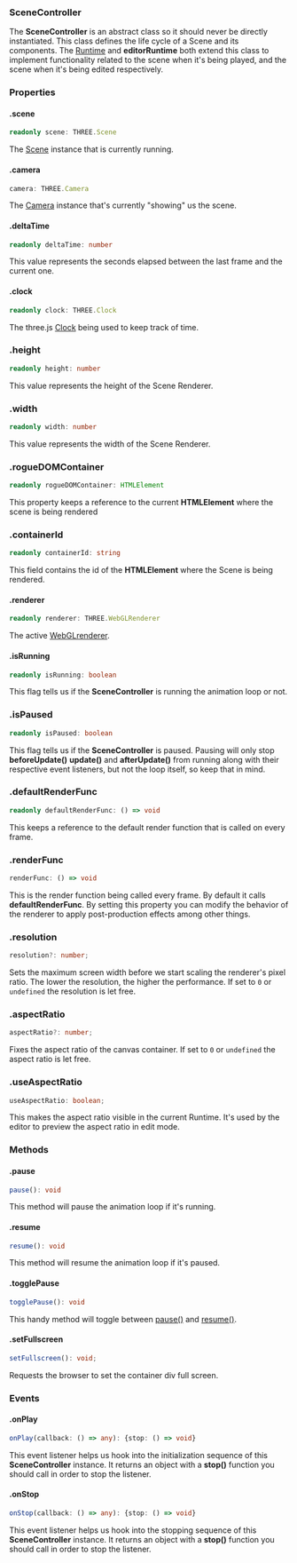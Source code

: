 ### SceneController

The **SceneController** is an abstract class so it should never be directly instantiated. This class defines the life cycle of a Scene and its components. The [Runtime](/EngineAPI/Runtime) and **editorRuntime** both extend this class to implement functionality related to the scene when it's being played, and the scene when it's being edited respectively.

### Properties

#### .scene

```typescript
readonly scene: THREE.Scene
```

The [Scene](https://threejs.org/docs/#api/en/scenes/Scene) instance that is currently running.

#### .camera

```typescript
camera: THREE.Camera
```

The [Camera](https://threejs.org/docs/#api/en/cameras/Camera) instance that's currently "showing" us the scene.

#### .deltaTime

```typescript
readonly deltaTime: number
```

This value represents the seconds elapsed between the last frame and the current one.

#### .clock

```typescript
readonly clock: THREE.Clock
```

The three.js [Clock](https://threejs.org/docs/#api/en/core/Clock) being used to keep track of time.

### .height

```typescript
readonly height: number
```

This value represents the height of the Scene Renderer.

### .width

```typescript
readonly width: number
```

This value represents the width of the Scene Renderer.

### .rogueDOMContainer

```typescript
readonly rogueDOMContainer: HTMLElement
```

This property keeps a reference to the current **HTMLElement** where the scene is being rendered

### .containerId

```typescript
readonly containerId: string
```

This field contains the id of the **HTMLElement** where the Scene is being rendered.

#### .renderer

```typescript
readonly renderer: THREE.WebGLRenderer
```

The active [WebGLrenderer](https://threejs.org/docs/#api/en/renderers/WebGLRenderer).

#### .isRunning

```typescript
readonly isRunning: boolean
```

This flag tells us if the **SceneController** is running the animation loop or not.

### .isPaused

```typescript
readonly isPaused: boolean
```

This flag tells us if the **SceneController** is paused. Pausing will only stop **beforeUpdate()** **update()** and **afterUpdate()** from running along with their respective event listeners, but not the loop itself, so keep that in mind.

### .defaultRenderFunc

```typescript
readonly defaultRenderFunc: () => void
```

This keeps a reference to the default render function that is called on every frame.

### .renderFunc

```typescript
renderFunc: () => void
```

This is the render function being called every frame. By default it calls **defaultRenderFunc**. By setting this property you can modify the behavior of the renderer to apply post-production effects among other things.

### .resolution

```typescript
resolution?: number;
```

Sets the maximum screen width before we start scaling the renderer's pixel ratio. The lower the resolution, the higher the performance. If set to `0` or `undefined` the resolution is let free.

### .aspectRatio

```typescript
aspectRatio?: number;
```

Fixes the aspect ratio of the canvas container. If set to `0` or `undefined` the aspect ratio is let free.

### .useAspectRatio

```typescript
useAspectRatio: boolean;
```

This makes the aspect ratio visible in the current Runtime. It's used by the editor to preview the aspect ratio in edit mode.

### Methods

#### .pause
``` typescript
pause(): void
```

This method will pause the animation loop if it's running.

#### .resume
``` typescript
resume(): void
```

This method will resume the animation loop if it's paused.

#### .togglePause
``` typescript
togglePause(): void
```

This handy method will toggle between [pause()](#pause) and [resume()](#resume).

#### .setFullscreen
``` typescript
setFullscreen(): void;
```

Requests the browser to set the container div full screen.

### Events

#### .onPlay

```typescript
onPlay(callback: () => any): {stop: () => void}
```

This event listener helps us hook into the initialization sequence of this **SceneController** instance. It returns an object with a **stop()** function you should call in order to stop the listener.

#### .onStop

```typescript
onStop(callback: () => any): {stop: () => void}
```

This event listener helps us hook into the stopping sequence of this **SceneController** instance. It returns an object with a **stop()** function you should call in order to stop the listener.
